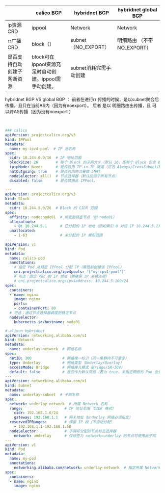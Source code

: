 ||calico BGP|hybridnet BGP|hybridnet global BGP|
|--|--|--|--|
|ip资源CRD|ippool|Network|Network|
|rr广播CRD|block（）|subnet （NO_EXPORT）|明细路由 （不带NO_EXPORT）|
|是否支持自动创建子网断资源|block可在ippool资源充足时自动创建。ippool需手动创建。|subnet消耗完需手动创建||

hybridnet BGP VS global BGP ：
前者在进行rr 传播的时候，是以subnet聚合后传播，且只在当前AS内（因为有noexport）。
后者 是以 明细路由出传播，且 可以跨AS传播（因为没有noexport ）

<br/>

```yaml
### calico
apiVersion: projectcalico.org/v3
kind: IPPool
metadata:
  name: my-ipv4-pool  # IP 池名称
spec:
  cidr: 10.244.0.0/16  # IP 地址范围
  blockSize: 26        # 每个 Block 的子网大小（默认 26，即每个 Block 包含 64 个 IP）
  ipipMode: Never      # 是否启用 IP-in-IP 隧道（可选 Always/CrossSubnet/Never）
  natOutgoing: true    # 是否对出向流量做 SNAT
  nodeSelector: all()  # 节点选择器（默认应用于所有节点）
  disabled: false      # 是否禁用此 IPPool、
  
---
apiVersion: projectcalico.org/v3
kind: Block
metadata:
  cidr: 10.244.5.0/26  # Block 的 CIDR 范围
spec:
  affinity: node:node01  # 绑定到特定节点（如 node01）
  allocations:
    - 0: 10.244.5.1      # 已分配的 IP 地址（例如索引 0 对应 IP 10.244.5.1）
  unallocated:
    - 1-63               # 未分配的 IP 索引范围
---
apiVersion: v1
kind: Pod
metadata:
  name: calico-pod
  annotations:
    # 指定 Pod 从特定 IPPool 分配 IP（需提前创建该 IPPool）
    cni.projectcalico.org/ipv4pools: '["my-ipv4-pool"]'
    # 可选：固定 Pod 的 IP 地址（需确保 IP 未被占用）
    # cni.projectcalico.org/ipv4address: 10.244.5.100/24
spec:
  containers:
  - name: nginx
    image: nginx
    ports:
    - containerPort: 80
  # 可选：通过节点选择器调度到特定节点
  nodeSelector:
    kubernetes.io/hostname: node01
```

```yaml
# aliyun hybridnet
apiVersion: networking.alibaba.com/v1
kind: Network
metadata:
  name: underlay-network  # 网络名称
spec:
  netID: 100              # 网络唯一标识（同一集群内不可重复）
  type: Underlay          # 网络类型（Underlay/Overlay）
  accessMode: Bridge      # 网络接入模式（Bridge/SR-IOV）
  default: false          # 是否作为默认网络（若为 true，未指定网络的 Pod 会分配到此网络）
---
apiVersion: networking.alibaba.com/v1
kind: Subnet
metadata:
  name: underlay-subnet  # 子网名称
spec:
  network: underlay-network  # 所属 Network 名称
  range:                   # IP 地址范围（CIDR 格式）
    cidr: 192.168.1.0/24
    gateway: 192.168.1.1   # 网关地址（Underlay 网络必须指定）
  reservedIPRanges:        # 保留 IP 段（不自动分配）
    - 192.168.1.1-192.168.1.50
  nodeSelector:            # 子网可分配的节点标签选择器
    network: underlay      # 仅标签为 network=underlay 的节点可使用此子网
---
apiVersion: v1
kind: Pod
metadata:
  name: my-pod
  annotations:
    networking.alibaba.com/network: underlay-network  # 指定所属 Network
spec:
  containers:
  - name: nginx
    image: nginx
```
